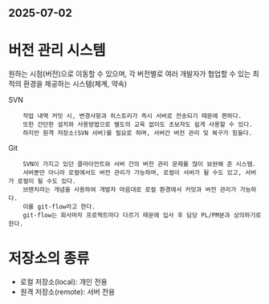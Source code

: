 ## 2025-07-02
# 버전 관리 시스템

원하는 시점(버전)으로 이동할 수 있으며, 각 버전별로 여러 개발자가 협업할 수 있는 최적의 환경을 제공하는 시스템(체계, 약속)


 SVN
 
		작업 내역 커밋 시, 변경사항과 히스토리가 즉시 서버로 전송되기 때문에 편하다.
		또한 간단한 설치와 사용방법으로 별도의 교육 없이도 초보자도 쉽게 사용할 수 있다.
		하지만 원격 저장소(SVN 서버)를 필요로 하며, 서버간 버전 관리 및 복구가 힘들다.

 Git
 
		SVN이 가지고 있던 클라이언트와 서버 간의 버전 관리 문제를 많이 보완해 준 시스템.
		서버뿐만 아니라 로컬에서도 버전 관리가 가능하며, 로컬이 서버가 될 수도 있고, 서버가 로컬이 될 수도 있다.
		브랜치라는 개념을 사용하여 개발자 마음대로 로컬 환경에서 커밋과 버전 관리가 가능하다.
		이를 git-flow라고 한다.
		git-flow는 회사마자 프로젝트마다 다르기 때문에 입사 후 담당 PL/PM분과 상의하기로 한다.


# 저장소의 종류
- 로컬 저장소(local): 개인 전용
- 원격 저장소(remote): 서버 전용
 
